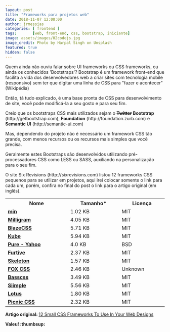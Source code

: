 ```yaml
---
layout: post
title: "Frameworks para projetos web"
date: 2018-11-07 12:00:00
author: jrmessias
categories: [ frontend ]
tags:       [web, front-end, css, bootstrap, iniciante]
image: assets/images/02codejs.jpg
image_credit: Photo by Harpal Singh on Unsplash
featured: true
hidden: false
---
```


<p>Quem ainda não ouviu falar sobre UI frameworks ou CSS frameworks, ou ainda os conhecidos 'Bootstraps'? Bootstrap é um framework front-end que facilita a vida dos desenvolvedores web a criar sites com tecnologia mobile (responsivo) sem ter que digitar uma linha de CSS para "fazer e acontecer" (Wikipédia)</p>

<p>Então, tá tudo explicado, é uma base pronta de CSS para desenvolvimento de site, você pode modificá-la a seu gosto e para seu fim.</b>

<p>Creio que os bootstraps CSS mais utilizados sejam o <b><strike>Twitter</strike> Bootstrap</b> (http://getbootstrap.com), <b>Foundation</b> (http://foundation.zurb.com) e <b>Semantic UI</b> (http://semantic-ui.com)</p>

<p>Mas, dependendo do projeto não é necessário um framework CSS tão grande, com menos recursos ou os recursos mais simples que você precisa.</p>

<p>Geralmente estes Bootstraps são desenvolvidos utilizando pré-processadores CSS como LESS ou SASS, auxiliando na personalização para o seu fim.</p>

<p>O site Six Revisions (http://sixrevisions.com) listou 12 frameworks CSS pequenos para se utilizar em projetos, aqui irei colocar somente o link para cada um, porém, confira no final do post o link para o artigo original (em inglês).</p>

<table style="display: table; width: 100%;">
    <tbody>
        <tr>
            <th>Nome</th>
            <th>Tamanho*</th>
            <th>Licença</th>
        </tr>
        <tr>
            <td><strong><a target="_blank" href="http://mincss.com/">min</a></strong></td>
            <td>1.02 KB</td>
            <td>MIT</td>
        </tr>
        <tr>
            <td><strong><a target="_blank" href="http://milligram.github.io/">Milligram</a></strong></td>
            <td>4.05 KB</td>
            <td>MIT</td>
        </tr>
        <tr>
            <td><strong><a target="_blank" href="http://blazecss.com/">BlazeCSS</a></strong></td>
            <td>5.71 KB</td>
            <td>MIT</td>
        </tr>
        <tr>
            <td><strong><a target="_blank" href="https://imperavi.com/kube/">Kube</a></strong></td>
            <td>5.94 KB</td>
            <td>MIT</td>
        </tr>
        <tr>
            <td><strong><a target="_blank" href="http://purecss.io/">Pure - Yahoo</a></strong></td>
            <td>4.0 KB</td>
            <td>BSD</td>
        </tr>
        <tr>
            <td><strong><a target="_blank" href="http://furtive.co/">Furtive</a></strong></td>
            <td>2.37 KB</td>
            <td>MIT</td>
        </tr>
        <tr>
            <td><strong><a target="_blank" href="http://getskeleton.com/">Skeleton</a></strong></td>
            <td>1.57 KB</td>
            <td>MIT</td>
        </tr>
        <tr>
            <td><strong><a target="_blank" href="http://fox-css.com/">FOX CSS</a></strong></td>
            <td>2.46 KB</td>
            <td>Unknown</td>
        </tr>
        <tr>
            <td><strong><a target="_blank" href="http://www.basscss.com/">Basscss</a></strong></td>
            <td>3.49 KB</td>
            <td>MIT</td>
        </tr>
        <tr>
            <td><strong><a target="_blank" href="https://siimple.github.io/">Siimple</a></strong></td>
            <td>5.56 KB</td>
            <td>MIT</td>
        </tr>
        <tr>
            <td><strong><a target="_blank" href="http://goatslacker.github.io/lotus.css/">Lotus</a></strong></td>
            <td>1.80 KB</td>
            <td>MIT</td>
        </tr>
        <tr>
            <td><strong><a target="_blank" href="http://www.picnicss.com/">Picnic CSS</a></strong></td>
            <td>2.32 KB</td>
            <td>MIT</td>
        </tr>
    </tbody>
</table>

<p><strong>Artigo original: </strong><a href="http://sixrevisions.com/css/small-css-frameworks" target="_blank">12 Small CSS Frameworks To Use In Your Web Designs</a></p>

<p><strong>Valeu! :thumbsup:</strong></p>
